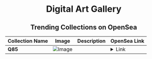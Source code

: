 <div align="center">

# Digital Art Gallery

## Trending Collections on OpenSea

| Collection Name                       | Image                                                                                     | Description                       | OpenSea Link                                                                                          |
|---------------------------------------|-------------------------------------------------------------------------------------------|-----------------------------------|--------------------------------------------------------------------------------------------------------|
| **Q85** | ![Image](https://i.seadn.io/s/raw/files/aba4844c03b6f6f265b4106c01a11916.jpg?w=500&auto=format?w=200&auto=format) |  | <details><summary>Link</summary>[Q85](https://opensea.io/collection/q85)</details> |

</div>